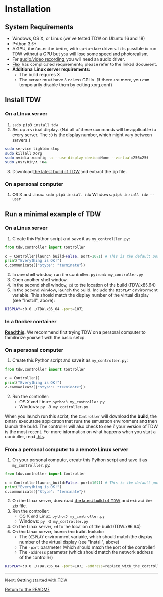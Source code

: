 # Installation

## System Requirements

- Windows, OS X, or Linux (we've tested TDW on Ubuntu 16 and 18)
- Python 3.6+
- A GPU, the faster the better, with up-to-date drivers. It is possible to run TDW without a GPU but you will lose some speed and photorealism.
- For [audio/video recording](misc_frontend/video.md), you will need an audio driver.
- [Flex](misc_frontend/flex.md) has complicated requirements; please refer to the linked document.
- **Additional Linux server requirements:**
  - The build requires X
  - The server must have 8 or less GPUs. (If there are more, you can temporarily disable them by editing xorg.conf)

## Install TDW

### On a Linux server

1. `sudo pip3 install tdw`
2. Set up a virtual display. (Not all of these commands will be applicable to every server. The `:0` is the display number, which might vary between servers.)

```bash
sudo service lightdm stop
sudo killall Xorg
sudo nvidia-xconfig -a --use-display-device=None --virtual=256x256
sudo /usr/bin/X :0&
```

3. Download [the latest build of TDW](https://github.com/threedworld-mit/tdw/releases/latest/) and extract the zip file.

### On a personal computer

1. OS X and Linux: `sudo pip3 install tdw` Windows: `pip3 install tdw --user` 

## Run a minimal example of TDW

### On a Linux server

1. Create this Python script and save it as `my_controlller.py`:

```python
from tdw.controller import Controller

c = Controller(launch_build=False, port=1071) # This is the default port.
print("Everything is OK!")
c.communicate({"$type": "terminate"})
```

2. In one shell window, run the controller: `python3 my_controller.py`
3. Open another shell window.
4. In the second shell window, `cd` to the location of the build (TDW.x86.64)
5. In the second window, launch the build. Include the `DISPLAY` environment variable. This should match the display number of the virtual display (see "Install", above):

```bash
DISPLAY=:0.0 ./TDW.x86_64 -port=1071
```

### In a Docker container

**[Read this](https://github.com/threedworld-mit/tdw/blob/v1.6.1/Documentation/Docker/docker.md).** We recommend first trying TDW on a personal computer to familiarize yourself with the basic setup.

### On a personal computer

1. Create this Python script and save it as `my_controller.py`:

```python
from tdw.controller import Controller

c = Controller()
print("Everything is OK!")
c.communicate({"$type": "terminate"})
```

2. Run the controller:
   - OS X and Linux: `python3 my_controller.py`
   - Windows: `py -3 my_controller.py`

When you launch run this script, the `Controller` will download the **build**, the binary executable application that runs the simulation environment and then launch the build. The controller will also check to see if your version of TDW is the most recent. For more information on what happens when you start a controller, read [this](misc_frontend/releases.md#Updates).

### From a personal computer to a remote Linux server

1. On your personal computer, create this Python script and save it as `my_controlller.py`:

```python
from tdw.controller import Controller

c = Controller(launch_build=False, port=1071) # This is the default port.
print("Everything is OK!")
c.communicate({"$type": "terminate"})
```

2. On the Linux server, download [the latest build of TDW](https://github.com/threedworld-mit/tdw/releases/latest/) and extract the zip file.
3. Run the controller:
   - OS X and Linux: `python3 my_controller.py`
   - Windows: `py -3 my_controller.py`
4. On the Linux server,  `cd` to the location of the build (TDW.x86.64)
5. On the Linux server, launch the build. Include:
   - The `DISPLAY` environment variable, which should match the display number of the virtual display (see "Install", above)
   - The `-port` parameter (which should match the port of the controller)
   - The `-address` parameter (which should match the network address of the controller)

```bash
DISPLAY=:0.0 ./TDW.x86_64 -port=1071 -address=replace_with_the_controller_address
```

***

Next: [Getting started with TDW](getting_started.md)

[Return to the README](../../README.md)
